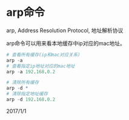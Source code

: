 # arp命令

arp, Address Resolution Protocol, 地址解析协议  

arp命令可以用来看本地缓存中ip对应的mac地址。  

```r
# 查看所有缓存(ip和mac对应关系)
arp -a
# 查看指定ip地址对应的mac地址
arp -a 192.168.0.2

# 清除所有缓存
arp -d *
# 清除指定地址缓存
arp -d 192.168.0.2
```


2017/1/1  
